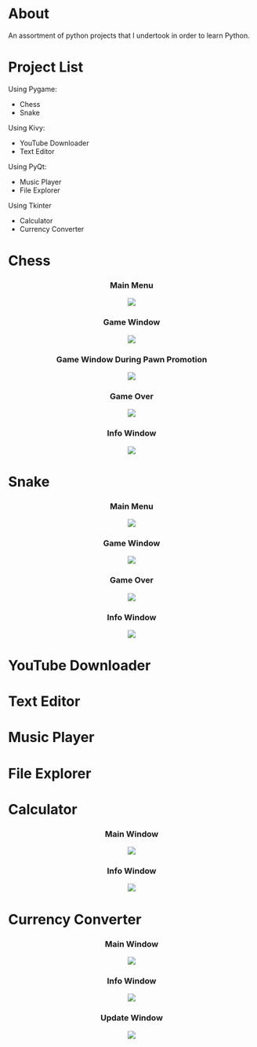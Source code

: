 # About
An assortment of python projects that I undertook in order to learn Python.

# Project List
Using Pygame:
  * Chess
  * Snake

Using Kivy:
  * YouTube Downloader
  * Text Editor

Using PyQt:
  * Music Player
  * File Explorer

Using Tkinter
  * Calculator
  * Currency Converter

# Chess
<h3 align="center">
  Main Menu
</h3>
<p align="center">
  <img src="chess/screenshots/main menu.png">
</p>
<h3 align="center">
  Game Window
</h3>
<p align="center">
  <img src="chess/screenshots/game window.png">
</p>
<h3 align="center">
  Game Window During Pawn Promotion
</h3>
<p align="center">
  <img src="chess/screenshots/game window pawn promotion.png">
</p>
<h3 align="center">
  Game Over
</h3>
<p align="center">
  <img src="chess/screenshots/game over.png">
</p>
<h3 align="center">
  Info Window
</h3>
<p align="center">
  <img src="chess/screenshots/info window.png">
</p>

# Snake
<h3 align="center">
  Main Menu
</h3>
<p align="center">
  <img src="snake/screenshots/main menu.png">
</p>
<h3 align="center">
  Game Window
</h3>
<p align="center">
  <img src="snake/screenshots/game window.png">
</p>
<h3 align="center">
  Game Over
</h3>
<p align="center">
  <img src="snake/screenshots/game over.png">
</p>
<h3 align="center">
  Info Window
</h3>
<p align="center">
  <img src="snake/screenshots/info window.png">
</p>

# YouTube Downloader

# Text Editor

# Music Player

# File Explorer

# Calculator
<h3 align="center">
  Main Window
</h3>
<p align="center">
  <img src="calculator/screenshots/main window.png">
</p>
<h3 align="center">
  Info Window
</h3>
<p align="center">
  <img src="calculator/screenshots/info window.png">
</p>

# Currency Converter
<h3 align="center">
  Main Window
</h3>
<p align="center">
  <img src="currency converter/screenshots/main window.png">
</p>
<h3 align="center">
  Info Window
</h3>
<p align="center">
  <img src="currency converter/screenshots/info window.png">
</p>
<h3 align="center">
  Update Window
</h3>
<p align="center">
  <img src="currency converter/screenshots/update window.png">
</p>
